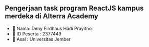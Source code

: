 ## Pengerjaan task program ReactJS kampus merdeka di Alterra Academy
- :seat: Nama: Deny Firdhaus Hadi Prayitno
- :key: ID Peserta : 2377449
- :school: Asal : Universitas Jember
